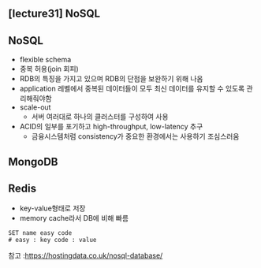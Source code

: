 ## [lecture31] NoSQL

## NoSQL

- flexible schema
- 중복 허용(join 회피)
- RDB의 특징을 가지고 있으며 RDB의 단점을 보완하기 위해 나옴
- application 레벨에서 중복된 데이터들이 모두 최신 데이터를 유지할 수 있도록 관리해줘야함
- scale-out
  - 서버 여러대로 하나의 클러스터를 구성하여 사용
- ACID의 일부를 포기하고 high-throughput, low-latency 추구
  - 금융시스템처럼 consistency가 중요한 환경에서는 사용하기 조심스러움

## MongoDB

## Redis

- key-value형태로 저장
- memory cache라서 DB에 비해 빠름

```
SET name easy code
# easy : key code : value
```

참고 :https://hostingdata.co.uk/nosql-database/
